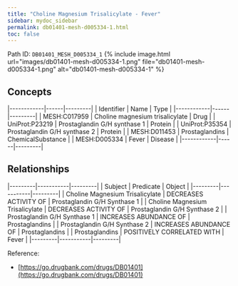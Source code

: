 ```yaml
---
title: "Choline Magnesium Trisalicylate - Fever"
sidebar: mydoc_sidebar
permalink: db01401-mesh-d005334-1.html
toc: false 
---
```



Path ID: `DB01401_MESH_D005334_1`
{% include image.html url="images/db01401-mesh-d005334-1.png" file="db01401-mesh-d005334-1.png" alt="db01401-mesh-d005334-1" %}

## Concepts

|------------|------|---------|
| Identifier | Name | Type    |
|------------|------|---------|
| MESH:C017959 | Choline magnesium trisalicylate | Drug |
| UniProt:P23219 | Prostaglandin G/H synthase 1 | Protein |
| UniProt:P35354 | Prostaglandin G/H synthase 2 | Protein |
| MESH:D011453 | Prostaglandins | ChemicalSubstance |
| MESH:D005334 | Fever | Disease |
|------------|------|---------|

## Relationships

|---------|-----------|---------|
| Subject | Predicate | Object  |
|---------|-----------|---------|
| Choline Magnesium Trisalicylate | DECREASES ACTIVITY OF | Prostaglandin G/H Synthase 1 |
| Choline Magnesium Trisalicylate | DECREASES ACTIVITY OF | Prostaglandin G/H Synthase 2 |
| Prostaglandin G/H Synthase 1 | INCREASES ABUNDANCE OF | Prostaglandins |
| Prostaglandin G/H Synthase 2 | INCREASES ABUNDANCE OF | Prostaglandins |
| Prostaglandins | POSITIVELY CORRELATED WITH | Fever |
|---------|-----------|---------|

Reference: 
  - [https://go.drugbank.com/drugs/DB01401](https://go.drugbank.com/drugs/DB01401)
